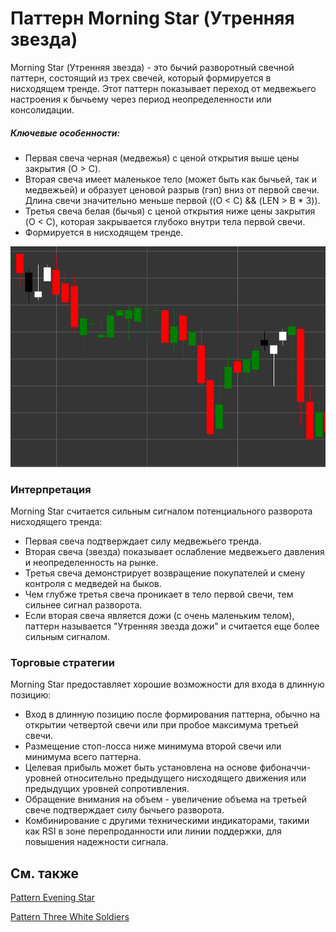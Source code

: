 # Паттерн Morning Star (Утренняя звезда)

Morning Star (Утренняя звезда) - это бычий разворотный свечной паттерн, состоящий из трех свечей, который формируется в нисходящем тренде. Этот паттерн показывает переход от медвежьего настроения к бычьему через период неопределенности или консолидации.

##### Ключевые особенности:

- Первая свеча черная (медвежья) с ценой открытия выше цены закрытия (O > C).
- Вторая свеча имеет маленькое тело (может быть как бычьей, так и медвежьей) и образует ценовой разрыв (гэп) вниз от первой свечи. Длина свечи значительно меньше первой ((O < C) && (LEN > B * 3)).
- Третья свеча белая (бычья) с ценой открытия ниже цены закрытия (O < C), которая закрывается глубоко внутри тела первой свечи.
- Формируется в нисходящем тренде.

![Morning Star Pattern](../../../images/morningstarpattern.png)

### Интерпретация

Morning Star считается сильным сигналом потенциального разворота нисходящего тренда:

- Первая свеча подтверждает силу медвежьего тренда.
- Вторая свеча (звезда) показывает ослабление медвежьего давления и неопределенность на рынке.
- Третья свеча демонстрирует возвращение покупателей и смену контроля с медведей на быков.
- Чем глубже третья свеча проникает в тело первой свечи, тем сильнее сигнал разворота.
- Если вторая свеча является дожи (с очень маленьким телом), паттерн называется "Утренняя звезда дожи" и считается еще более сильным сигналом.

### Торговые стратегии

Morning Star предоставляет хорошие возможности для входа в длинную позицию:

- Вход в длинную позицию после формирования паттерна, обычно на открытии четвертой свечи или при пробое максимума третьей свечи.
- Размещение стоп-лосса ниже минимума второй свечи или минимума всего паттерна.
- Целевая прибыль может быть установлена на основе фибоначчи-уровней относительно предыдущего нисходящего движения или предыдущих уровней сопротивления.
- Обращение внимания на объем - увеличение объема на третьей свече подтверждает силу бычьего разворота.
- Комбинирование с другими техническими индикаторами, такими как RSI в зоне перепроданности или линии поддержки, для повышения надежности сигнала.

## См. также

[Pattern Evening Star](evening_star.md)

[Pattern Three White Soldiers](three_white_soldiers.md)
